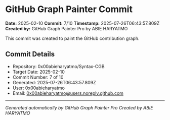 # GitHub Graph Painter Commit

**Date:** 2025-02-10
**Commit:** 7/10
**Timestamp:** 2025-07-26T06:43:57.809Z
**Created by:** GitHub Graph Painter Pro by ABIE HARYATMO

This commit was created to paint the GitHub contribution graph.

## Commit Details
- Repository: 0x00abieharyatmo/Syntax-CGB
- Target Date: 2025-02-10
- Commit Number: 7 of 10
- Generated: 2025-07-26T06:43:57.809Z
- User: 0x00abieharyatmo
- Email: 0x00abieharyatmo@users.noreply.github.com

---
*Generated automatically by GitHub Graph Painter Pro*
*Created by ABIE HARYATMO*
